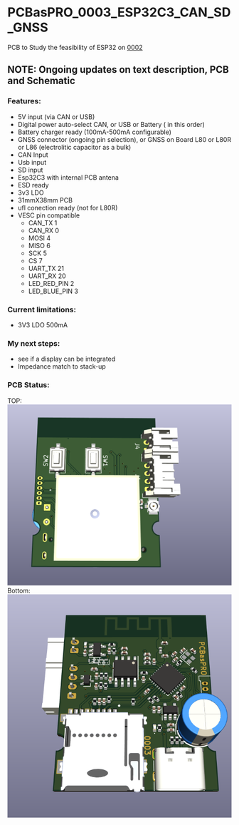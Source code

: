 # PCBasPRO_0003_ESP32C3_CAN_SD_GNSS
PCB to Study the feasibility of ESP32 on [0002](https://github.com/PCBasPRO/PCBasPRO_0002_Cheap_FOC2VESC)

## **NOTE: Ongoing updates on text description, PCB and Schematic**


### **Features:**

- 5V input (via CAN or USB)
- Digital power auto-select CAN, or USB or Battery ( in this order)
- Battery charger ready (100mA-500mA configurable)
- GNSS connector (ongoing pin selection), or GNSS on Board L80 or L80R or L86 (electrolitic capacitor as a bulk)
- CAN Input
- Usb input
- SD input
- Esp32C3 with internal PCB antena
- ESD ready
- 3v3 LDO
- 31mmX38mm PCB
- ufl conection ready (not for L80R)
- VESC pin compatible
    - CAN_TX			  1
    - CAN_RX			  0
    - MOSI				  4
    - MISO				  6
    - SCK				  	5
    - CS					  7
    - UART_TX				21
    - UART_RX				20
    - LED_RED_PIN		2
    - LED_BLUE_PIN	3

### **Current limitations:**

  - 3V3 LDO 500mA

### **My next steps:**

- see if a display can be integrated
- Impedance match to stack-up


### **PCB Status:**

TOP: 
![Image](https://github.com/PCBasPRO/PCBasPRO_0003_ESP32C3_CAN_SD_GNSS/blob/main/2024-01-14_11h23_50.png)
Bottom:
![Image](https://github.com/PCBasPRO/PCBasPRO_0003_ESP32C3_CAN_SD_GNSS/blob/main/2024-01-14_11h25_02.png)
